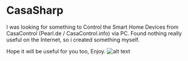 # CasaSharp

I was looking for something to Control the Smart Home Devices from CasaControl (Pearl.de / CasaControl.info) via PC. Found nothing really useful on the Internet, so i created something myself.

Hope it will be useful for you too, Enjoy.
![alt text](http://frei.me/webserver.png)
 
